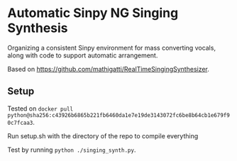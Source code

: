 # Automatic Sinpy NG Singing Synthesis

Organizing a consistent Sinpy environment for mass converting vocals, along with code to support automatic arrangement.

 Based on https://github.com/mathigatti/RealTimeSingingSynthesizer.

## Setup

Tested on `docker pull python@sha256:c43926b6865b221fb6460da1e7e19de3143072fc6be8b64cb1e679f90c7fcaa3`.

Run setup.sh with the directory of the repo to compile everything

Test by running `python ./singing_synth.py`.

